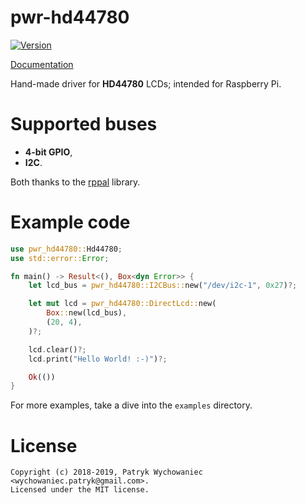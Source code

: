 pwr-hd44780
===========

[![Version](https://img.shields.io/crates/v/pwr-hd44780.svg)](https://crates.io/crates/pwr-hd44780)

[Documentation](https://docs.rs/pwr-hd44780)

Hand-made driver for **HD44780** LCDs; intended for Raspberry Pi.

# Supported buses

- **4-bit GPIO**,
- **I2C**.

Both thanks to the [rppal](https://github.com/golemparts/rppal) library.

# Example code

```rust
use pwr_hd44780::Hd44780;
use std::error::Error;

fn main() -> Result<(), Box<dyn Error>> {
    let lcd_bus = pwr_hd44780::I2CBus::new("/dev/i2c-1", 0x27)?;

    let mut lcd = pwr_hd44780::DirectLcd::new(
        Box::new(lcd_bus),
        (20, 4),
    )?;

    lcd.clear()?;
    lcd.print("Hello World! :-)")?;

    Ok(())
}
```

For more examples, take a dive into the `examples` directory.

# License

```
Copyright (c) 2018-2019, Patryk Wychowaniec <wychowaniec.patryk@gmail.com>.
Licensed under the MIT license.
```